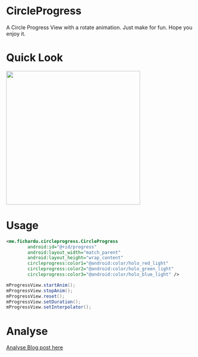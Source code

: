 # CircleProgress

A Circle Progress View with a rotate animation. Just make for fun. Hope you enjoy it.

# Quick Look

<img src="./art/progress.gif" width="360">

# Usage

```xml
<me.fichardu.circleprogress.CircleProgress
        android:id="@+id/progress"
        android:layout_width="match_parent"
        android:layout_height="wrap_content"
        circleprogress:color1="@android:color/holo_red_light"
        circleprogress:color2="@android:color/holo_green_light"
        circleprogress:color3="@android:color/holo_blue_light" />
```

```java
mProgressView.startAnim();
mProgressView.stopAnim();
mProgressView.reset();
mProgressView.setDuration();
mProgressView.setInterpolator();
```

# Analyse

[Analyse Blog post here](http://blog.csdn.net/xu_fu/article/details/44725921)

